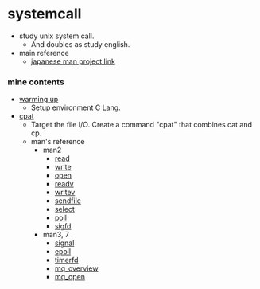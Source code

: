 systemcall
===

* study unix system call.
	* And doubles as study english.
* main reference
	* [japanese man project link](https://linuxjm.osdn.jp)

### mine contents

* [warming up](./wup/README.md)
	* Setup environment C Lang.
* [cpat](./cpat/README.md)
	* Target the file I/O. Create a command "cpat" that combines cat and cp.
	* man's reference
		* man2
			* [read](https://linuxjm.osdn.jp/html/LDP_man-pages/man2/read.2.html)
			* [write](https://linuxjm.osdn.jp/html/LDP_man-pages/man2/write.2.html)
			* [open](https://linuxjm.osdn.jp/html/LDP_man-pages/man2/open.2.html)
			* [readv](https://linuxjm.osdn.jp/html/LDP_man-pages/man2/readv.2.html)
			* [writev](https://linuxjm.osdn.jp/html/LDP_man-pages/man2/readv.2.html)
			* [sendfile](https://linuxjm.osdn.jp/html/LDP_man-pages/man2/sendfile.2.html)
			* [select](https://linuxjm.osdn.jp/html/LDP_man-pages/man2/select.2.html)
			* [poll](https://linuxjm.osdn.jp/html/LDP_man-pages/man2/poll.2.html)
			* [sigfd](https://linuxjm.osdn.jp/html/LDP_man-pages/man2/signalfd.2.html)
		* man3, 7
			* [signal](https://linuxjm.osdn.jp/html/LDP_man-pages/man7/signal.7.html)
			* [epoll](https://linuxjm.osdn.jp/html/LDP_man-pages/man7/epoll.7.html)
			* [timerfd]()
			* [mq_overview](https://linuxjm.osdn.jp/html/LDP_man-pages/man7/mq_overview.7.html)
			* [mq_open](https://linuxjm.osdn.jp/html/LDP_man-pages/man3/mq_open.3.html)

